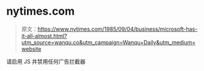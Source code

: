 # nytimes.com

> 原文：<https://www.nytimes.com/1985/09/04/business/microsoft-has-it-all-almost.html?utm_source=wanqu.co&utm_campaign=Wanqu+Daily&utm_medium=website>

请启用 JS 并禁用任何广告拦截器